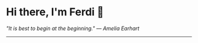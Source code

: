 <h1>Hi there, I'm Ferdi 👋</h1>

<p><em>
  "It is best to begin at the beginning." — Amelia Earhart
</em></p>

---
